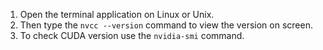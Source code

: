 
1.  Open the terminal application on Linux or Unix.
2.  Then type the `nvcc --version` command to view the version on screen.
3.  To check CUDA version use the `nvidia-smi` command.
